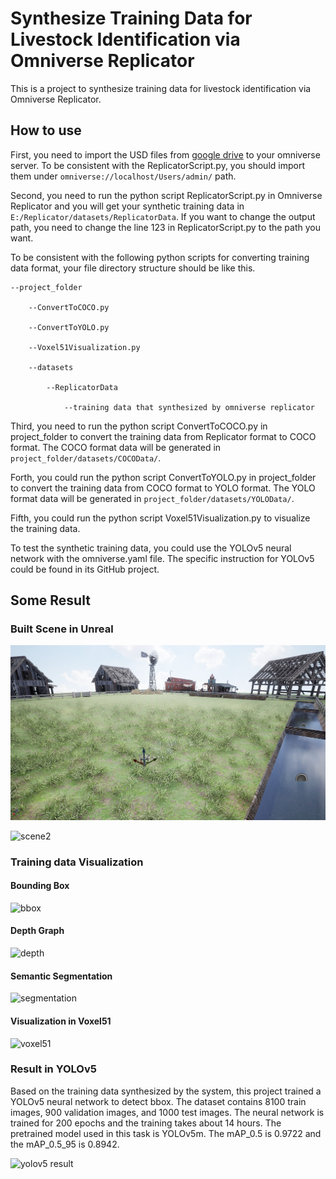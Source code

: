 # Synthesize Training Data for Livestock Identification via Omniverse Replicator
This is a project to synthesize training data for livestock identification via Omniverse Replicator.

## How to use

First, you need to import the USD files from [google drive](https://drive.google.com/drive/folders/1un_WZ_NSlaY59in0XJWp8JPsAfFA22UH?usp=share_link) to your omniverse server. To be consistent with the ReplicatorScript.py, you should import them under `omniverse://localhost/Users/admin/` path.

Second, you need to run the python script ReplicatorScript.py in Omniverse Replicator and you will get your synthetic training data in `E:/Replicator/datasets/ReplicatorData`. If you want to change the output path, you need to change the line 123 in ReplicatorScript.py to the path you want.

To be consistent with the following python scripts for converting training data format, your file directory structure should be like this.

```
--project_folder

	--ConvertToCOCO.py

	--ConvertToYOLO.py

	--Voxel51Visualization.py

	--datasets

		--ReplicatorData

			--training data that synthesized by omniverse replicator
```

Third, you need to run the python script ConvertToCOCO.py in project_folder to convert the training data from Replicator format to COCO format. The COCO format data will be generated in `project_folder/datasets/COCOData/`.

Forth, you could run the python script ConvertToYOLO.py in project_folder to convert the training data from COCO format to YOLO format. The YOLO format data will be generated in `project_folder/datasets/YOLOData/`.

Fifth, you could run the python script Voxel51Visualization.py to visualize the training data.

To test the synthetic training data, you could use the YOLOv5 neural network with the omniverse.yaml file. The specific instruction for YOLOv5 could be found in its GitHub project.

## Some Result

### Built Scene in Unreal

![scene1](images/scene1.jpg)

![scene2](https://github.com/Guiltylife/SynthesizeTrainingDataViaOmniverse/tree/main/images/scene2.jpg)

### Training data Visualization

#### Bounding Box

![bbox](https://github.com/Guiltylife/SynthesizeTrainingDataViaOmniverse/tree/main/images/bbox.jpg)

#### Depth Graph

![depth](https://github.com/Guiltylife/SynthesizeTrainingDataViaOmniverse/tree/main/images/depth.jpg)

#### Semantic Segmentation

![segmentation](https://github.com/Guiltylife/SynthesizeTrainingDataViaOmniverse/tree/main/images/segmentation.jpg)

#### Visualization in Voxel51

![voxel51](https://github.com/Guiltylife/SynthesizeTrainingDataViaOmniverse/tree/main/images/voxel51.jpg)

### Result in YOLOv5

Based on the training data synthesized by the system, this project trained a YOLOv5 neural network to detect bbox. The dataset contains 8100 train images, 900 validation images, and 1000 test images. The neural network is trained for 200 epochs and the training takes about 14 hours. The pretrained model used in this task is YOLOv5m. The mAP_0.5 is 0.9722 and the mAP_0.5_95 is 0.8942.

![yolov5 result](https://github.com/Guiltylife/SynthesizeTrainingDataViaOmniverse/tree/main/images/val_batch0_pred.jpg)
